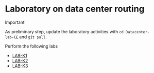 # Laboratory on data center routing

> [!IMPORTANT]
> As preliminary step, update the laboratory activities with `cd
Datacenter-lab-CE` and `git pull`. 

Perform the following labs 
* [LAB-K1](LAB-K1)
* [LAB-K2](LAB-K2)
* [LAB-K3](LAB-K3)

<!-- cmvn -->
